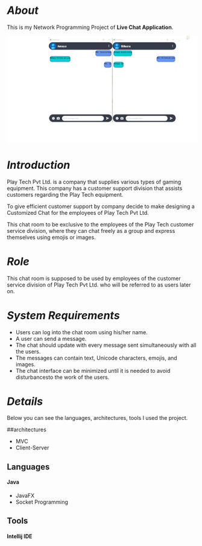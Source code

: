 # *About*
This is my Network Programming Project of **Live Chat Application**.

![Image of Book](src/assets/image/Screenshot_2022-09-06_125858-removebg-preview.png)

# *Introduction*
Play Tech Pvt Ltd. is a company that supplies various types of gaming equipment. This company has a customer support division that assists customers regarding the Play Tech equipment.

To give efficient customer support by company decide to make  designing a Customized Chat for the employees of Play Tech Pvt Ltd.

This chat room to be exclusive to the employees of the Play Tech customer service division, where they can chat freely as a group and express themselves using emojis or images.

# *Role*
This chat room is supposed to be used by employees of the customer service division of Play Tech Pvt Ltd. who will be referred to as users later on.

# *System Requirements*
* Users can log into the chat room using his/her name.
* A user can send a message.
* The chat should update with every message sent simultaneously with all the users.
* The messages can contain text, Unicode characters, emojis, and images.
* The chat interface can be minimized until it is needed to avoid disturbancesto the work of the 
  users.

# *Details*

Below you can see the languages, architectures, tools I used  the project.

##architectures
* MVC  
* Client-Server 

## Languages

#### Java 
* JavaFX 
* Socket Programming 

## Tools
#### Intellij IDE

